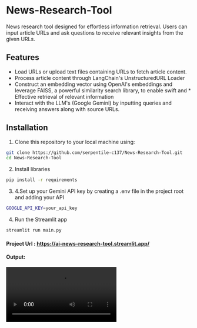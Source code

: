 # News-Research-Tool

News research tool designed for effortless information retrieval. Users can input article URLs and ask questions to receive relevant insights from the given URLs.

## Features

* Load URLs or upload text files containing URLs to fetch article content.
* Process article content through LangChain's UnstructuredURL Loader
* Construct an embedding vector using OpenAI's embeddings and leverage FAISS, a powerful similarity search library, to enable swift and * Effective retrieval of relevant information
* Interact with the LLM's (Google Gemini) by inputting queries and receiving answers along with source URLs.

## Installation

1. Clone this repository to your local machine using:
```bash
git clone https://github.com/serpentile-c137/News-Research-Tool.git
cd News-Research-Tool
```

2. Install libraries
```bash
pip install -r requirements
```

3. 4.Set up your Gemini API key by creating a .env file in the project root and adding your API
```bash
GOOGLE_API_KEY=your_api_key
```

4. Run the Streamlit app
```bash
streamlit run main.py
```

#### Project Url : https://ai-news-research-tool.streamlit.app/

#### Output: 
![alt text](https://github.com/serpentile-c137/News-Research-Tool/blob/main/news-research-tool.webm)
